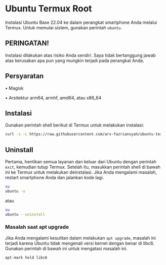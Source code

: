 # Ubuntu Termux Root
Instalasi Ubuntu Base 22.04 ke dalam perangkat smartphone Anda melalui Termux. Untuk memulai sistem, gunakan perintah `ubuntu`.

## PERINGATAN!
Instalasi dilakukan atas risiko Anda sendiri. Saya tidak bertanggung jawab atas kerusakan apa pun yang mungkin terjadi pada perangkat Anda.

## Persyaratan
• Magisk

• Arsitektur arm64, armhf, amd64, atau x86_64

## Instalasi
Gunakan perintah shell berikut di Termux untuk melakukan instalasi:
```bash
curl -s -L https://raw.githubusercontent.com/arv-fazriansyah/ubuntu-termux/main/install.sh -o install && bash install
```
## Uninstall
Pertama, hentikan semua layanan dan keluar dari Ubuntu dengan perintah `exit`, kemudian tutup Termux. Setelah itu, masukkan perintah shell di bawah ini ke Termux untuk melakukan deinstalasi. Jika Anda mengalami masalah, restart smartphone Anda dan jalankan kode lagi.
```bash
su
ubuntu -u
```
atau
```bash
su
ubuntu --uninstall
```
### Masalah saat apt upgrade
Jika Anda mengalami kesulitan dalam melakukan `apt upgrade`, masalah ini terjadi karena Ubuntu tidak mengenali versi kernel dengan benar di libc6. Gunakan perintah di bawah ini untuk mengatasi masalah ini.
```bash
apt-mark hold libc6
```
